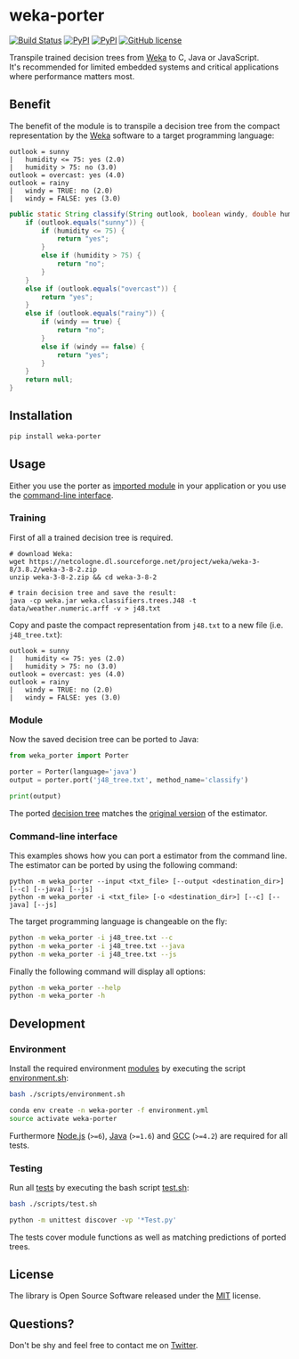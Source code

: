 
# weka-porter

[![Build Status](https://img.shields.io/travis/nok/weka-porter/master.svg)](https://travis-ci.org/nok/weka-porter)
[![PyPI](https://img.shields.io/pypi/v/weka-porter.svg)](https://pypi.python.org/pypi/weka-porter)
[![PyPI](https://img.shields.io/pypi/pyversions/weka-porter.svg)](https://pypi.python.org/pypi/weka-porter)
[![GitHub license](https://img.shields.io/badge/license-MIT-blue.svg)](https://raw.githubusercontent.com/nok/weka-porter/master/license.txt)

Transpile trained decision trees from [Weka](http://www.cs.waikato.ac.nz/ml/weka/) to C, Java or JavaScript.<br>It's recommended for limited embedded systems and critical applications where performance matters most.


## Benefit

The benefit of the module is to transpile a decision tree from the compact representation by the [Weka](http://www.cs.waikato.ac.nz/ml/weka/) software to a target programming language:

```
outlook = sunny
|   humidity <= 75: yes (2.0)
|   humidity > 75: no (3.0)
outlook = overcast: yes (4.0)
outlook = rainy
|   windy = TRUE: no (2.0)
|   windy = FALSE: yes (3.0)
```

```java
public static String classify(String outlook, boolean windy, double humidity) {
    if (outlook.equals("sunny")) {
        if (humidity <= 75) {
            return "yes";
        }
        else if (humidity > 75) {
            return "no";
        }
    }
    else if (outlook.equals("overcast")) {
        return "yes";
    }
    else if (outlook.equals("rainy")) {
        if (windy == true) {
            return "no";
        }
        else if (windy == false) {
            return "yes";
        }
    }
    return null;
}
```


## Installation

```bash
pip install weka-porter
```


## Usage

Either you use the porter as [imported module](#module) in your application or you use the [command-line interface](#cli).


### Training

First of all a trained decision tree is required.

```
# download Weka:
wget https://netcologne.dl.sourceforge.net/project/weka/weka-3-8/3.8.2/weka-3-8-2.zip
unzip weka-3-8-2.zip && cd weka-3-8-2

# train decision tree and save the result:
java -cp weka.jar weka.classifiers.trees.J48 -t data/weather.numeric.arff -v > j48.txt
```

Copy and paste the compact representation from `j48.txt` to a new file (i.e. `j48_tree.txt`):

```
outlook = sunny
|   humidity <= 75: yes (2.0)
|   humidity > 75: no (3.0)
outlook = overcast: yes (4.0)
outlook = rainy
|   windy = TRUE: no (2.0)
|   windy = FALSE: yes (3.0)
```


### Module

Now the saved decision tree can be ported to Java:

```python
from weka_porter import Porter

porter = Porter(language='java')
output = porter.port('j48_tree.txt', method_name='classify')

print(output)
```

The ported [decision tree](examples/basics.py#L12-L33) matches the [original version](examples/j48_tree.txt) of the estimator.


### Command-line interface

This examples shows how you can port a estimator from the command line. The estimator can be ported by using the following command:

```
python -m weka_porter --input <txt_file> [--output <destination_dir>] [--c] [--java] [--js]
python -m weka_porter -i <txt_file> [-o <destination_dir>] [--c] [--java] [--js]
```

The target programming language is changeable on the fly:

```bash
python -m weka_porter -i j48_tree.txt --c
python -m weka_porter -i j48_tree.txt --java
python -m weka_porter -i j48_tree.txt --js
```

Finally the following command will display all options:

```bash
python -m weka_porter --help
python -m weka_porter -h
```


## Development

### Environment

Install the required environment [modules](environment.yml) by executing the script [environment.sh](scripts/environment.sh):

```bash
bash ./scripts/environment.sh
```

```bash
conda env create -n weka-porter -f environment.yml
source activate weka-porter
```

Furthermore [Node.js](https://nodejs.org) (`>=6`), [Java](https://java.com) (`>=1.6`) and [GCC](https://gcc.gnu.org) (`>=4.2`) are required for all tests.


### Testing

Run all [tests](tests) by executing the bash script [test.sh](scripts/test.sh):

```bash
bash ./scripts/test.sh
```

```bash
python -m unittest discover -vp '*Test.py'
```

The tests cover module functions as well as matching predictions of ported trees.


## License

The library is Open Source Software released under the [MIT](license.txt) license.


## Questions?

Don't be shy and feel free to contact me on [Twitter](https://twitter.com/darius_morawiec).